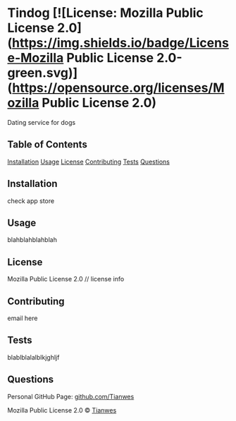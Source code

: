 
# Tindog    [![License: Mozilla Public License 2.0](https://img.shields.io/badge/License-Mozilla Public License 2.0-green.svg)](https://opensource.org/licenses/Mozilla Public License 2.0)

Dating service for dogs

<!-- followed by link down to license section -->
## Table of Contents
[Installation](#installation)
[Usage](#usage)
[License](#license)
[Contributing](#contributing)
[Tests](#tests)
[Questions](#questions)

## Installation
check app store

## Usage
blahblahblahblah

## License
Mozilla Public License 2.0
// license info

## Contributing
email here

## Tests
blablblalalblkjghljf

## Questions
Personal GitHub Page: [github.com/Tianwes](github.com/Tianwes)

Mozilla Public License 2.0 © [Tianwes](github.com/Tianwes)

